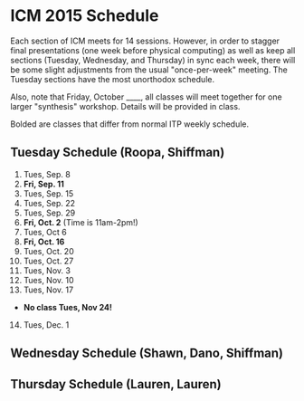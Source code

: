 # ICM 2015 Schedule

Each section of ICM meets for 14 sessions.  However, in order to stagger final presentations (one week before physical computing) as well as keep all sections (Tuesday, Wednesday, and Thursday) in sync each week, there will be some slight adjustments from the usual "once-per-week" meeting.  The Tuesday sections have the most unorthodox schedule.  

Also, note that Friday, October ____, all classes will meet together for one larger "synthesis" workshop.  Details will be provided in class.

Bolded are classes that differ from normal ITP weekly schedule.

## Tuesday Schedule (Roopa, Shiffman)
1. Tues, Sep. 8
2. **Fri, Sep. 11**
3. Tues, Sep. 15
4. Tues, Sep. 22
5. Tues, Sep. 29
6. **Fri, Oct. 2** (Time is 11am-2pm!)
7. Tues, Oct 6
8. **Fri, Oct. 16**
9. Tues, Oct. 20
10. Tues, Oct. 27
11. Tues, Nov. 3 
12. Tues, Nov. 10 
13. Tues, Nov. 17
- **No class Tues, Nov 24!**
14. Tues, Dec. 1 

## Wednesday Schedule (Shawn, Dano, Shiffman)

## Thursday Schedule (Lauren, Lauren)
